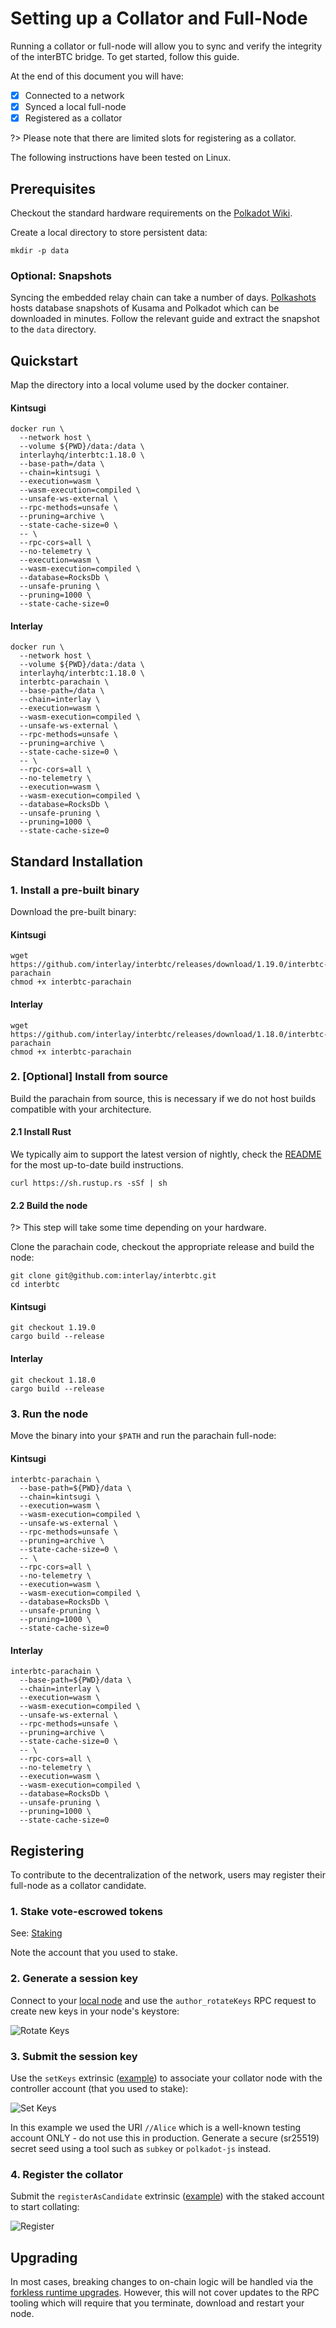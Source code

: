 # Setting up a Collator and Full-Node

Running a collator or full-node will allow you to sync and verify the integrity of the interBTC bridge.
To get started, follow this guide.

At the end of this document you will have:

- [x] Connected to a network
- [x] Synced a local full-node
- [x] Registered as a collator

?> Please note that there are limited slots for registering as a collator.

The following instructions have been tested on Linux.

## Prerequisites

Checkout the standard hardware requirements on the [Polkadot Wiki](https://wiki.polkadot.network/docs/en/maintain-guides-how-to-validate-polkadot#requirements).

Create a local directory to store persistent data:

```shell
mkdir -p data
```

### Optional: Snapshots

Syncing the embedded relay chain can take a number of days. [Polkashots](https://polkashots.io/) hosts database snapshots of Kusama and Polkadot which can be downloaded in minutes. Follow the relevant guide and extract the snapshot to the `data` directory.

## Quickstart

Map the directory into a local volume used by the docker container.

<!-- tabs:start -->

#### **Kintsugi**

```shell
docker run \
  --network host \
  --volume ${PWD}/data:/data \
  interlayhq/interbtc:1.18.0 \
  --base-path=/data \
  --chain=kintsugi \
  --execution=wasm \
  --wasm-execution=compiled \
  --unsafe-ws-external \
  --rpc-methods=unsafe \
  --pruning=archive \
  --state-cache-size=0 \
  -- \
  --rpc-cors=all \
  --no-telemetry \
  --execution=wasm \
  --wasm-execution=compiled \
  --database=RocksDb \
  --unsafe-pruning \
  --pruning=1000 \
  --state-cache-size=0
```

#### **Interlay**

```shell
docker run \
  --network host \
  --volume ${PWD}/data:/data \
  interlayhq/interbtc:1.18.0 \
  interbtc-parachain \
  --base-path=/data \
  --chain=interlay \
  --execution=wasm \
  --wasm-execution=compiled \
  --unsafe-ws-external \
  --rpc-methods=unsafe \
  --pruning=archive \
  --state-cache-size=0 \
  -- \
  --rpc-cors=all \
  --no-telemetry \
  --execution=wasm \
  --wasm-execution=compiled \
  --database=RocksDb \
  --unsafe-pruning \
  --pruning=1000 \
  --state-cache-size=0
```

<!-- tabs:end -->

## Standard Installation

### 1. Install a pre-built binary

Download the pre-built binary:

<!-- tabs:start -->

#### **Kintsugi**

```shell
wget https://github.com/interlay/interbtc/releases/download/1.19.0/interbtc-parachain
chmod +x interbtc-parachain
```

#### **Interlay**

```shell
wget https://github.com/interlay/interbtc/releases/download/1.18.0/interbtc-parachain
chmod +x interbtc-parachain
```

<!-- tabs:end -->

### 2. [Optional] Install from source

Build the parachain from source, this is necessary if we do not host builds compatible with your architecture.

#### 2.1 Install Rust

We typically aim to support the latest version of nightly, check the [README](https://github.com/interlay/interbtc/blob/master/README.md) for the most up-to-date build instructions.

```shell
curl https://sh.rustup.rs -sSf | sh
```

#### 2.2 Build the node

?> This step will take some time depending on your hardware.

Clone the parachain code, checkout the appropriate release and build the node:

```shell
git clone git@github.com:interlay/interbtc.git
cd interbtc
```

<!-- tabs:start -->

#### **Kintsugi**

```shell
git checkout 1.19.0
cargo build --release
```

#### **Interlay**

```shell
git checkout 1.18.0
cargo build --release
```

<!-- tabs:end -->

### 3. Run the node

Move the binary into your `$PATH` and run the parachain full-node:

<!-- tabs:start -->

#### **Kintsugi**

```shell
interbtc-parachain \
  --base-path=${PWD}/data \
  --chain=kintsugi \
  --execution=wasm \
  --wasm-execution=compiled \
  --unsafe-ws-external \
  --rpc-methods=unsafe \
  --pruning=archive \
  --state-cache-size=0 \
  -- \
  --rpc-cors=all \
  --no-telemetry \
  --execution=wasm \
  --wasm-execution=compiled \
  --database=RocksDb \
  --unsafe-pruning \
  --pruning=1000 \
  --state-cache-size=0
```

#### **Interlay**

```shell
interbtc-parachain \
  --base-path=${PWD}/data \
  --chain=interlay \
  --execution=wasm \
  --wasm-execution=compiled \
  --unsafe-ws-external \
  --rpc-methods=unsafe \
  --pruning=archive \
  --state-cache-size=0 \
  -- \
  --rpc-cors=all \
  --no-telemetry \
  --execution=wasm \
  --wasm-execution=compiled \
  --database=RocksDb \
  --unsafe-pruning \
  --pruning=1000 \
  --state-cache-size=0
```

<!-- tabs:end -->

## Registering

To contribute to the decentralization of the network, users may register their full-node as a collator candidate.

### 1. Stake vote-escrowed tokens

See: [Staking](/collator/overview?id=staking)

Note the account that you used to stake.

### 2. Generate a session key

Connect to your [local node](https://polkadot.js.org/apps/?rpc=ws%3A%2F%2F127.0.0.1%3A9944#/rpc) and use the `author_rotateKeys` RPC request to create new keys in your node's keystore:

![Rotate Keys](../_assets/img/collator/rotate-keys.png)

### 3. Submit the session key

Use the `setKeys` extrinsic ([example](https://polkadot.js.org/apps/?rpc=wss%3A%2F%2Fapi-kusama.interlay.io%2Fparachain#/extrinsics/decode/0x520044d46c1f308c4d0bb487bc548e210188859ac934a9863f64b47d0cbea08d2e6300)) to associate your collator node with the controller account (that you used to stake):

![Set Keys](../_assets/img/collator/set-keys.png)

In this example we used the URI `//Alice` which is a well-known testing account ONLY - do not use this in production. Generate a secure (sr25519) secret seed using a tool such as `subkey` or `polkadot-js` instead.

### 4. Register the collator

Submit the `registerAsCandidate` extrinsic ([example](https://polkadot.js.org/apps/?rpc=wss%3A%2F%2Fapi-kusama.interlay.io%2Fparachain#/extrinsics/decode/0x5103)) with the staked account to start collating:  

![Register](../_assets/img/collator/register.png)

## Upgrading

In most cases, breaking changes to on-chain logic will be handled via the [forkless runtime upgrades](https://substrate.dev/docs/en/knowledgebase/runtime/upgrades#forkless-runtime-upgrades). However, this will not cover updates to the RPC tooling which will require that you terminate, download and restart your node.
